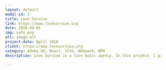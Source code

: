 ```yaml
---
layout: default
modal-id: 5
title: Love Survive
link: https://www.lovesurvive.org
date: 2018-04-01
img: safe.png
alt: image-alt
project-date: April 2018
client: https://www.lovesurvive.org
category: Adobe.XD, React, SCSS, Webpack, NPM
description: Love Survive is a live music agency. In this project, I gain experience with UI/UX design in Adobe.XD, fast prototyping, responsive design/development, Wechat miniprogram managment. I also refactor HTML, CSS to React component and configured SCSS in React Webpack build environment.

---
```

